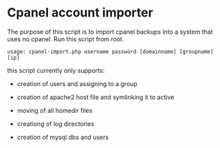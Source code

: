 Cpanel account importer
=======================

The purpose of this script is to import cpanel backups into a system that uses no cpanel. Run this script from root.

	usage: cpanel-import.php username password [domainname] [groupname] [ip]

this script currently only supports:

* creation of users and assigning to a group

* creation of apache2 host file and symlinking it to active

* moving of all homedir files

* creationg of log directories

* creation of mysql dbs and users
